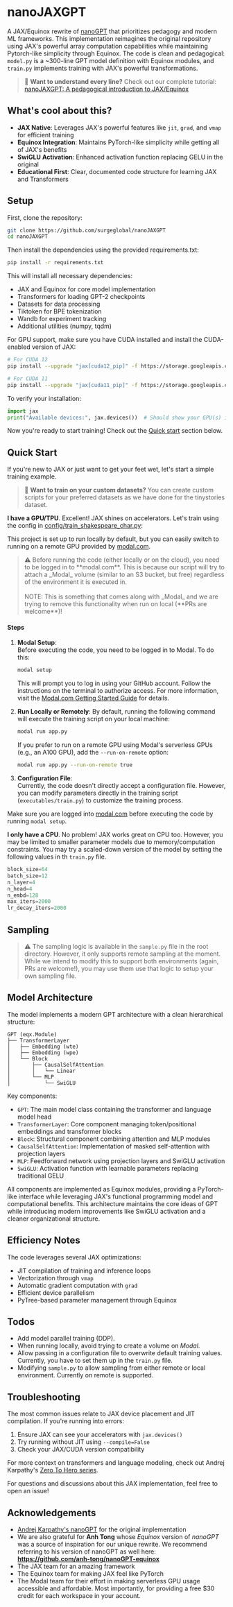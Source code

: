 # nanoJAXGPT

A JAX/Equinox rewrite of [nanoGPT](https://github.com/karpathy/nanoGPT) that prioritizes pedagogy and modern ML frameworks. This implementation reimagines the original repository using JAX's powerful array computation capabilities while maintaining Pytorch-like simplicity through Equinox. The code is clean and pedagogical: `model.py` is a ~300-line GPT model definition with Equinox modules, and `train.py` implements training with JAX's powerful transformations.

> 📖 **Want to understand every line?** Check out our complete tutorial: [nanoJAXGPT: A pedagogical introduction to JAX/Equinox](https://huggingface.co/blog/sachithgunasekara/nanojaxgpt)

## What's cool about this?

- **JAX Native**: Leverages JAX's powerful features like `jit`, `grad`, and `vmap` for efficient training
- **Equinox Integration**: Maintains PyTorch-like simplicity while getting all of JAX's benefits
- **SwiGLU Activation**: Enhanced activation function replacing GELU in the original
- **Educational First**: Clear, documented code structure for learning JAX and Transformers

## Setup

First, clone the repository:

```bash
git clone https://github.com/surgeglobal/nanoJAXGPT
cd nanoJAXGPT
```

Then install the dependencies using the provided requirements.txt:

```bash
pip install -r requirements.txt
```

This will install all necessary dependencies:

- JAX and Equinox for core model implementation
- Transformers for loading GPT-2 checkpoints
- Datasets for data processing
- Tiktoken for BPE tokenization
- Wandb for experiment tracking
- Additional utilities (numpy, tqdm)

For GPU support, make sure you have CUDA installed and install the CUDA-enabled version of JAX:

```bash
# For CUDA 12
pip install --upgrade "jax[cuda12_pip]" -f https://storage.googleapis.com/jax-releases/jax_cuda_releases.html

# For CUDA 11
pip install --upgrade "jax[cuda11_pip]" -f https://storage.googleapis.com/jax-releases/jax_cuda_releases.html
```

To verify your installation:

```python
import jax
print("Available devices:", jax.devices())  # Should show your GPU(s) if available
```

Now you're ready to start training! Check out the [Quick start](#quick-start) section below.

## Quick Start

If you're new to JAX or just want to get your feet wet, let's start a simple training example.

> 📖 **Want to train on your custom datasets?** You can create custom scripts for your preferred datasets as we have done for the tinystories dataset.

**I have a GPU/TPU**. Excellent! JAX shines on accelerators. Let's train using the config in [config/train_shakespeare_char.py](config/train_shakespeare_char.py):

This project is set up to run locally by default, but you can easily switch to running on a remote GPU provided by [modal.com](https://modal.com).

<blockquote>⚠️ Before running the code (either locally or on the cloud), you need to be logged in to **modal.com**. This is because our script will try to attach a _Modal_ volume (similar to an S3 bucket, but free) regardless of the environment it is executed in.
<br /><br />
NOTE: This is something that comes along with _Modal_ and we are trying to remove this functionality when run on local (**PRs are welcome**)! </blockquote>

#### Steps

1. **Modal Setup**:  
   Before executing the code, you need to be logged in to Modal. To do this:

   ```bash
   modal setup
   ```

   This will prompt you to log in using your GitHub account. Follow the instructions on the terminal to authorize access. For more information, visit the [Modal.com Getting Started Guide](https://modal.com/docs/guide) for details.

2. **Run Locally or Remotely**:
   By default, running the following command will execute the training script on your local machine:

   ```bash
   modal run app.py
   ```

   If you prefer to run on a remote GPU using Modal's serverless GPUs (e.g., an A100 GPU), add the `--run-on-remote` option:

   ```bash
   modal run app.py --run-on-remote true
   ```

3. **Configuration File**:  
   Currently, the code doesn't directly accept a configuration file. However, you can modify parameters directly in the training script (`executables/train.py`) to customize the training process.

Make sure you are logged into [modal.com](https://modal.com) before executing the code by running `modal setup`.

**I only have a CPU**. No problem! JAX works great on CPU too. However, you may be limited to smaller parameter models due to memory/computation constraints. You may try a scaled-down version of the model by setting the following values in th `train.py` file.

```python
block_size=64
batch_size=12
n_layer=4
n_head=4
n_embd=128
max_iters=2000
lr_decay_iters=2000
```

## Sampling

> ⚠️ The sampling logic is available in the `sample.py` file in the root directory. However, it only supports remote sampling at the moment. While we intend to modify this to support both environments (again, PRs are welcome!), you may use them use that logic to setup your own sampling file.

<!-- ## training at scale

For serious deep learning professionals interested in training larger models, the repository supports multi-device training through JAX's excellent parallelism primitives. To train on multiple devices:

```bash
$ python train.py config/train_gpt2.py --devices=8
```

JAX automatically handles device parallelism - no DDP or FSDP needed! The code has been tested on configurations up to 8xA100 40GB GPUs. -->

## Model Architecture

The model implements a modern GPT architecture with a clean hierarchical structure:

```
GPT (eqx.Module)
├── TransformerLayer
│   ├── Embedding (wte)
│   ├── Embedding (wpe)
│   └── Block
│       ├── CausalSelfAttention
│       │   └── Linear
│       └── MLP
│           └── SwiGLU
```

Key components:

- `GPT`: The main model class containing the transformer and language model head
- `TransformerLayer`: Core component managing token/positional embeddings and transformer blocks
- `Block`: Structural component combining attention and MLP modules
- `CausalSelfAttention`: Implementation of masked self-attention with projection layers
- `MLP`: Feedforward network using projection layers and SwiGLU activation
- `SwiGLU`: Activation function with learnable parameters replacing traditional GELU

All components are implemented as Equinox modules, providing a PyTorch-like interface while leveraging JAX's functional programming model and computational benefits. This architecture maintains the core ideas of GPT while introducing modern improvements like SwiGLU activation and a cleaner organizational structure.

## Efficiency Notes

The code leverages several JAX optimizations:

- JIT compilation of training and inference loops
- Vectorization through `vmap`
- Automatic gradient computation with `grad`
- Efficient device parallelism
- PyTree-based parameter management through Equinox

## Todos

- Add model parallel training (DDP).
- When running locally, avoid trying to create a volume on _Modal_.
- Allow passing in a configuration file to overwrite default training values. Currently, you have to set them up in the `train.py` file.
- Modifying `sample.py` to allow sampling from either remote or local environment. Currently on remote is supported.

## Troubleshooting

The most common issues relate to JAX device placement and JIT compilation. If you're running into errors:

1. Ensure JAX can see your accelerators with `jax.devices()`
2. Try running without JIT using `--compile=False`
3. Check your JAX/CUDA version compatibility

For more context on transformers and language modeling, check out Andrej Karpathy's [Zero To Hero series](https://karpathy.ai/zero-to-hero.html).

For questions and discussions about this JAX implementation, feel free to open an issue!

## Acknowledgements

- [Andrej Karpathy's nanoGPT](https://github.com/karpathy/nanoGPT) for the original implementation
- We are also grateful for **Anh Tong** whose _Equinox_ version of _nanoGPT_ was a source of inspiration for our unique rewrite. We recommend referring to his version of nanoGPT as well here: **https://github.com/anh-tong/nanoGPT-equinox**
- The JAX team for an amazing framework
- The Equinox team for making JAX feel like PyTorch
- The Modal team for their effort in making serverless GPU usage accessible and affordable. Most importantly, for providing a free $30 credit for each workspace in your account.

